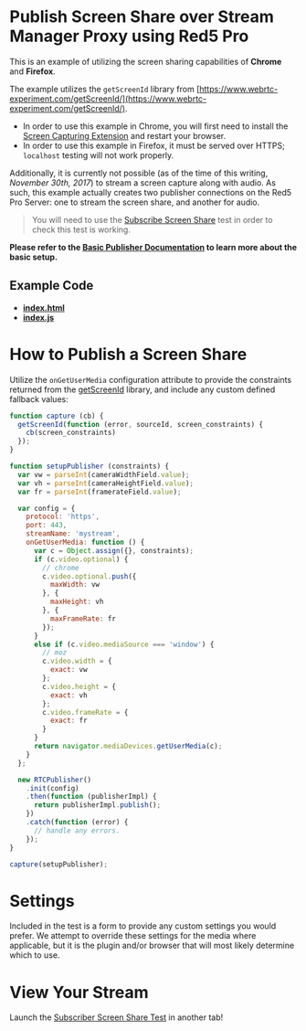 # Publish Screen Share over Stream Manager Proxy using Red5 Pro
This is an example of utilizing the screen sharing capabilities of **Chrome** and **Firefox**.

The example utilizes the `getScreenId` library from [https://www.webrtc-experiment.com/getScreenId/](https://www.webrtc-experiment.com/getScreenId/).

* In order to use this example in Chrome, you will first need to install the [Screen Capturing Extension](https://chrome.google.com/webstore/detail/screen-capturing/ajhifddimkapgcifgcodmmfdlknahffk) and restart your browser.
* In order to use this example in Firefox, it must be served over HTTPS; `localhost` testing will not work properly.

Additionally, it is currently not possible (as of the time of this writing, *November 30th, 2017*) to stream a screen capture along with audio. As such, this example actually creates two publisher connections on the Red5 Pro Server: one to stream the screen share, and another for audio.

> You will need to use the [Subscribe Screen Share](../subscribeScreenShare) test in order to check this test is working.

**Please refer to the [Basic Publisher Documentation](../publish/README.md) to learn more about the basic setup.**

## Example Code

- **[index.html](index.html)**
- **[index.js](index.js)**

# How to Publish a Screen Share

Utilize the `onGetUserMedia` configuration attribute to provide the constraints returned from the [getScreenId](https://www.webrtc-experiment.com/getScreenId/) library, and include any custom defined fallback values:

```js
function capture (cb) {
  getScreenId(function (error, sourceId, screen_constraints) {
    cb(screen_constraints)
  });
}

function setupPublisher (constraints) {
  var vw = parseInt(cameraWidthField.value);
  var vh = parseInt(cameraHeightField.value);
  var fr = parseInt(framerateField.value);

  var config = {
    protocol: 'https',
    port: 443,
    streamName: 'mystream',
    onGetUserMedia: function () {
      var c = Object.assign({}, constraints);
      if (c.video.optional) {
        // chrome
        c.video.optional.push({
          maxWidth: vw
        }, {
          maxHeight: vh
        }, {
          maxFrameRate: fr
        });
      }
      else if (c.video.mediaSource === 'window') {
        // moz
        c.video.width = {
          exact: vw
        };
        c.video.height = {
          exact: vh
        };
        c.video.frameRate = {
          exact: fr
        }
      }
      return navigator.mediaDevices.getUserMedia(c);
    }
  };

  new RTCPublisher()
    .init(config)
    .then(function (publisherImpl) {
      return publisherImpl.publish();
    })
    .catch(function (error) {
      // handle any errors.
    });
}

capture(setupPublisher);
```

# Settings

Included in the test is a form to provide any custom settings you would prefer. We attempt to override these settings for the media where applicable, but it is the plugin and/or browser that will most likely determine which to use.

# View Your Stream

Launch the [Subscriber Screen Share Test](../subscribeScreenShare) in another tab!
